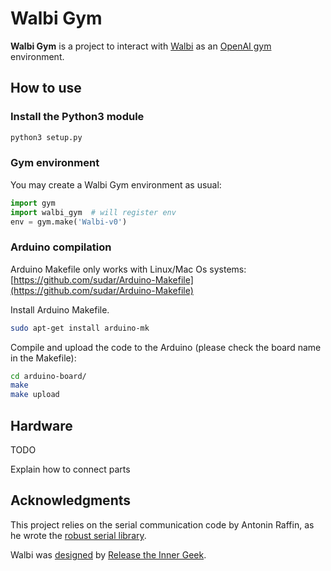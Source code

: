 # Walbi Gym

**Walbi Gym** is a project to interact with [Walbi](https://releasetheinnergeek.com/) as an [OpenAI gym](https://gym.openai.com/) environment.


## How to use

### Install the Python3 module

```bash
python3 setup.py
```

### Gym environment

You may create a Walbi Gym environment as usual:
```python
import gym
import walbi_gym  # will register env
env = gym.make('Walbi-v0')
```

### Arduino compilation

Arduino Makefile only works with Linux/Mac Os systems: [https://github.com/sudar/Arduino-Makefile](https://github.com/sudar/Arduino-Makefile)

Install Arduino Makefile.
```bash
sudo apt-get install arduino-mk
```

Compile and upload the code to the Arduino (please check the board name in the Makefile):
```bash
cd arduino-board/
make
make upload
```

## Hardware

TODO

Explain how to connect parts

## Acknowledgments

This project relies on the serial communication code by Antonin Raffin, as he wrote the [robust serial library](https://github.com/araffin/arduino-robust-serial).

Walbi was [designed](https://create.arduino.cc/projecthub/the-inner-geek/walbi-the-walking-biped-8feacd) by [Release the Inner Geek](https://releasetheinnergeek.com/).
